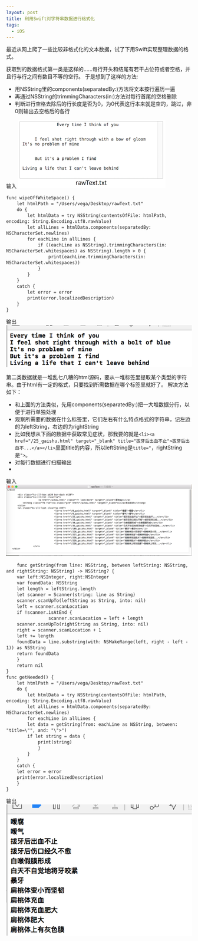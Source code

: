 ```yaml
---
layout: post
title: 利用Swift对字符串数据进行格式化
tags:
  - iOS
---
```


最近从网上爬了一些比较非格式化的文本数据，试了下用Swift实现整理数据的格式。
 
获取到的数据格式第一类是这样的......每行开头和结尾有若干占位符或者空格，并且行与行之间有数目不等的空行。
于是想到了这样的方法: 

- 用NSString里的components(separatedBy:)方法将文本按行遍历一遍
- 再通过NSString的trimmingCharacters(in:)方法对每行首尾的空格删除
- 判断进行空格去除后的行长度是否为0，为0代表这行本来就是空的，跳过，非0则输出去空格后的各行

输入
![](/images/screenshot1.png)

```
func wipeOffWhiteSpace() {
	let htmlPath = "/Users/vega/Desktop/rawText.txt"
	do {
		let htmlData = try NSString(contentsOfFile: htmlPath, encoding: String.Encoding.utf8.rawValue)
		let allLines = htmlData.components(separatedBy: NSCharacterSet.newlines)
		for eachLine in allLines {
			if ((eachLine as NSString).trimmingCharacters(in: NSCharacterSet.whitespaces) as NSString).length > 0 {
				print(eachLine.trimmingCharacters(in: NSCharacterSet.whitespaces))
			}
		}
	}
	catch {
		let error = error
		print(error.localizedDescription)
	}
}
```
输出
![](/images/screenshot2.png)

第二类数据就是一堆乱七八糟的html源码，要从一堆标签里提取某个类型的字符串。由于html有一定的格式，只要找到所需数据在哪个标签里就好了。
解决方法如下：

- 和上面的方法类似，先用components(separatedBy:)把一大堆数据分行，以便于进行单独处理
- 观察所需要的数据在什么标签里，它们左右有什么特点格式的字符串，记左边的为leftString，右边的为rightString
- 比如我想从下面的数据中获取常见症状，那我要的就是`<li><a href="/25_gaishu.html" target="_blank" title="拔牙后出血不止">拔牙后出血不...</a></li>`里面title的内容，所以leftString是`title="`，rightString是`">`。
- 对每行数据进行扫描输出
- 

输入
![](/images/screenshot3.png)

```
    func getString(from line: NSString, between leftString: NSString, and rightString: NSString) -> NSString? {
	var left:NSInteger, right:NSInteger
	var foundData: NSString
	let length = leftString.length
	let scanner = Scanner(string: line as String)
	scanner.scanUpTo(leftString as String, into: nil)
	left = scanner.scanLocation
	if !scanner.isAtEnd {
                scanner.scanLocation = left + length
	scanner.scanUpTo(rightString as String, into: nil)
	right = scanner.scanLocation + 1
	left += length
	foundData = line.substring(with: NSMakeRange(left, right - left - 1)) as NSString
	return foundData
	}
	return nil
}
func getNeeded() {
	let htmlPath = "/Users/vega/Desktop/rawText.txt"
	do {
		let htmlData = try NSString(contentsOfFile: htmlPath, encoding: String.Encoding.utf8.rawValue)
		let allLines = htmlData.components(separatedBy: NSCharacterSet.newlines)
		for eachLine in allLines {
		let data = getString(from: eachLine as NSString, between: "title=\"", and: "\">")
		if let string = data {
			print(string)
			}
		}
	}
	catch {
	let error = error
	print(error.localizedDescription)
	}
}
```
输出
![](/images/screenshot4.png)

